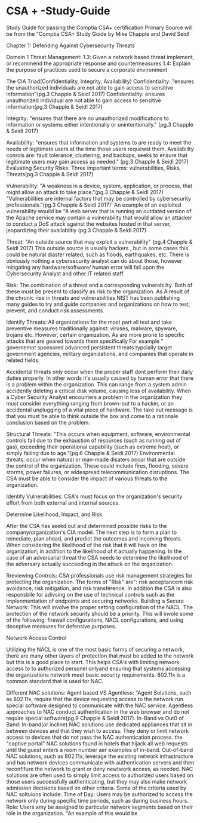 # CSA + -Study-Guide
Study Guide for passing the Comptia CSA+ certification
Primary Source will be from the "Comptia CSA+ Study Guide by Mike Chapple and David Seidl

Chapter 1: Defending Against Cybersecurity Threats

Domain 1 Threat Management: 
1.3: Given a network based threat implement, or recommend the appropriate response and countermeasures
1.4: Explain the purpose of practices used to secure a corporate environment

The CIA Triad(Confidentiality, Integrity, Availability)
Confidentiality: "ensures the unauthorized individuals are not able to gain access to sensitive information"(pg.3 Chapple & Seidl 2017)
Confidentiality: ensures unauthorized individual are not able to gain access to sensitive information(pg.3 Chapple & Seidl 2017)


Integrity: "ensures that there are no unauthorized modifications to information or systems either intentionally or unintentionally." (pg.3 Chapple & Seidl 2017)

Availability: "ensures that information and systems to are ready to meet the needs of legitimate users at the time those users requewst them. Availability conrols are: fault tolerance, clustering, and backups, seeks to ensure that legitimate users may gain access as needed."  (pg.3 Chapple & Seidl 2017)
Evaluating Security Risks: Three important terms: vulnerabilities, Risks, Threats(pg.3 Chapple & Seidl 2017)

Vulnerability: "A weakness in a device, system, application, or process, that might allow an attack to take place."(pg.3 Chapple & Seidl 2017) "Vulnerabilities are internal factors that may be controlled by cybersecurity professionals."(pg.3 Chapple & Seidl 2017)' 
An example of an exploited vulnerability wouild be "A web server that is running an outdated version of the Apache service may contain a vulnerability that would allow an attacker to conduct a DoS attack against the websites hosted in that server, jeopardizing their availabiltiy (pg.3 Chapple & Seidl 2017)

Threat: "An outside source that may exploit a vulnerability" (pg.4 Chapple & Seidl 2017) This outside source is usually hackers , but in some cases this could be natural diaster related; such as floods, earthquakes, etc. There is obviously nothing a cybersecurity analyst can do about those, however mitigating any hardware/software/ human error will fall upon the Cybersecurity Analyst and other IT related staff.

Risk: The combination of a threat and a corresponding vulnerability. Both of these must be present to classify as risk to the organization. As A result of the chronic rise in threats and vulnerabilities NIST has been publishing many guides to try and guide companies and organizations on how to test, prevent, and conduct risk assessments. 


Identify Threats: 
All organizations for the most part all test and take preventive measures traditionally against: viruses, malware, spyware, trojans etc. However, certain organization. As are more prone to specific attacks that are geared towards them specifically 
For example " governemnt sponsored advanced persistent threats typcially target government agencies, military organizations, and companies that operate in related fields.

Accidental threats only occur when the proper staff dont perform their daily duties properly. In other words it's usually caused by human error that there is a problem within the organization.  This can range from a system admin accidently deleting a critical disk volume, causing loss of availability. When a Cyber Security Analyst encounters a problem in the organization they must consider everything ranging from brown-out to a hacker, or an accidental unplugging of a vital piece of hardware. The take out message is that you must be able to think outside the box and come to a rationale conclusion based on the problem. 


Structural Threats: "This occurs when equipment, software, environmental controls fail due to the exhaustion of resources (such as running out of gas), exceeding their operational capability (such as extreme heat), or simply failing due to age."(pg.6 Chapple & Seidl 2017)
Environmental threats: occur when natural or man-made disaters occur that are outside the control of the organization. These could include fires, flooding, severe storms, power failures, or widespread telecommunication disruptions.  The CSA must be able to consider the impact of various threats to the organization.  

Identify Vulnerabilities: CSA's must focus on the organization's security effort from both external and internal sources.

Determine Likelihood, Impact, and Risk:

After the CSA has seekd out and determined possible risks to the company/organization's CIA model.  The next step is to form a plan to remediate, plan ahead, and predict the outcomes and incoming threats. When considering the likelihood of the risk that it will have on the organization; in addition to the likelihood of it actually happening. In the case of an adversarial threat the CSA needs to determine the likelihood of the adversary actually succeeding in the attack on the organization. 

Rreviewing Controls:
CSA professionals use risk management strategies for protecting the organization. The forms of  "Risk" are": risk acceptancem risk avoidance, risk mitigation, and risk transference. In addition the CSA is also responsbile for adivsing on the use of technical controls such as the implenmentation of endpoints and securing networks. 
Building a Secure Network: This will involve the proper setting configuration of the NACL. The protection of the network security should be a priority. This will invole some of the following: firewall configurations, NACL configurations, and using deceptive measures for defensive purposes.

Network Access Control

Utilizing the NACL is one of the most basic forms of securing a network, there are many other layers of protection that must be added to the network but this is a good place to start. This helps CSA's with limiting network access to to authorized personel onlyand ensuring that systems accessing the organizations network meet basic security requirements.
802.11x is a common standard that is used for NAC. 


Different NAC solutions: 
Agent based VS Agentless: "Agent Solutions, such as 802.11x, require that the device requesting access to the network run special software designed to communicate with the NAC service. Agentless approaches to NAC conduct authentication in the web browser and do not require special software(pg.9 Chapple & Seidl 2017).
In-Band vs Out0 of Band: In-band(or incline) NAC solutions use dedicated appliances that sit in between devices and that they wish to access. They deny or limit network access to devices that do not pass the NAC authentication process. the "captive portal" NAC solutions found in hotels that hijack all web requests until the guest enters a room number aer examples of in-band. Out-of-band NAC solutions, such as 802.11x, leverage the existing network infrastructure and has network devices communicate with authentication servers and then reconfifure the network to grant or deny newtwork access, as needed.
NAC solutions are often used to simply limit access to authorized users based on those users successfully authenticating, but they may also make network admission decisions based on other criteria. Some of the criteria used by NAC soltuions include:
Time of Day: Users may be authorized to access the network only during specific time periods, such as during business hours.
Role: Users amy be assigned to particular network segments based on their role in the organization. "An example of this would be 
